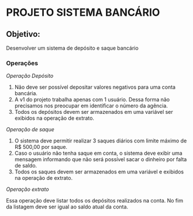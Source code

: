 # PROJETO SISTEMA BANCÁRIO # 

## Objetivo: 
   Desenvolver um sistema de depósito e saque bancário

### Operações

*Operação Depósito* 

1. Não deve ser possível depositar valores negativos para uma conta bancária.
2. A v1 do projeto trabalha apenas com 1 usuário. Dessa forma não precisamos nos preocupar em identificar o número da agência.
3. Todos os depósitos devem ser armazenados em uma variável  ser exibidos na operação de extrato.

*Operação de saque*

1. O sistema deve permitir realizar 3 saques diários com limite máximo de R$ 500,00 por saque.
2. Caso o usuário não tenha saque em conta, o sistema deve exibir uma mensagem informando que não será possível sacar o dinheiro por falta de saldo.
3. Todos os saques devem ser armazenados em uma variável e exibidos na operação de extrato.


*Operação extrato*

Essa operação deve listar todos os depósitos realizados na conta. No fim da listagem deve ser igual ao saldo atual da conta.


